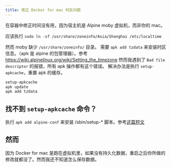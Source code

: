 ```yaml
---
title: 修正 Docker for mac 时区问题
---
```



在容器中修正时间没有用，因为宿主机是 Alpine moby 虚拟机，而非你的 mac。

应该执行 `sudo ln -sf /usr/share/zoneinfo/Asia/Shanghai /etc/localtime`

然而 moby 缺少 `/usr/share/zoneinfo/` 目录。
需要 `apk add tzdata` 来安装时区信息。（apk 是 alpine 的包管理器）。参考 https://wiki.alpinelinux.org/wiki/Setting_the_timezone
然而我遇到了 `Bad file descriptor` 的报错，所有 apk 操作都有这个错误。
解决办法是执行 `setup-apkcache`，重置 apk 的缓存。

```sh
setup-apkcache
apk update
apk add tzdata
```

## 找不到 `setup-apkcache` 命令？

执行 `apk add alpine-conf` 来安装 /sbin/setup-* 脚本。参考[这篇短文][0]

## 然而

因为 Docker for mac 是跑在虚拟机里，如果没有持久化数据，重启之后你所做的修改就都没了。然而我还不知道怎么保存数据。


[0]: https://github.com/adoyle-h/Today-I-Learned/tree/master/linux/setup-scripts-in-alpine.md
